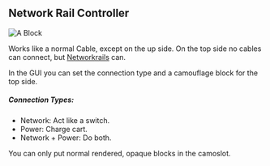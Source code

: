 ## Network Rail Controller

![A Block](block:ocminecart:networkrailbase@5)

Works like a normal Cable, except on the up side.
On the top side no cables can connect, but [Networkrails](block/netrail.md) can.

In the GUI you can set the connection type and a camouflage block for the top side.

##### Connection Types:
- Network:             Act like a switch.
- Power:               Charge cart.
- Network + Power:  Do both.

You can only put normal rendered, opaque blocks in the camoslot.

